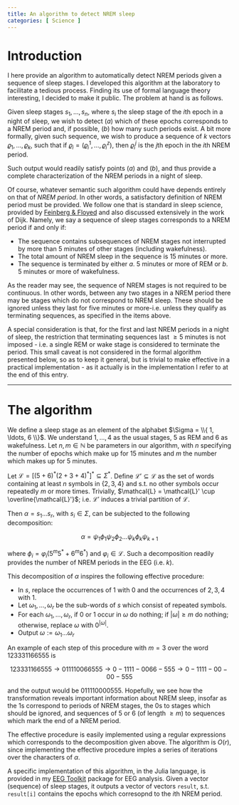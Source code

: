 ```yaml
---
title: An algorithm to detect NREM sleep
categories: [ Science ]
---
```


# Introduction

I here provide an algorithm to automatically detect NREM periods given a
sequence of sleep stages. I developed this algorithm at the laboratory to
facilitate a tedious process. Finding its use of formal language theory
interesting, I decided to make it public. The problem at hand is as follows.

Given sleep stages $s_1, \ldots, s_n$, where $s_i$ the sleep stage of the $i$th
epoch in a night of sleep, we wish to detect $(a)$ which of these epochs
corresponds to a NREM period and, if possible, $(b)$ how many such periods
exist. A bit more formally, given such sequence, we wish to produce a sequence
of $k$ vectors $\varrho_1, \ldots, \varrho_k$, such that if $\varrho_i =
(\varrho_i^1, \ldots, \varrho_i^z)$, then $\varrho_{i}^{j}$ is the $j$th epoch
in the $i$th NREM period. 

Such output would readily satisfy points $(a)$ and $(b)$, and thus provide a
complete characterization of the NREM periods in a night of sleep.

Of course, whatever semantic such algorithm could have depends entirely on that
of *NREM period*. In other words, a satisfactory definition of NREM period must
be provided. We follow one that is standard in sleep science, provided by
[Feinberg & Floyed](https://pubmed.ncbi.nlm.nih.gov/220659/) and also discussed
extensively in the work of Dijk. Namely, we say a sequence of sleep stages 
corresponds to a NREM period if and only if:

- The sequence contains subsequences of NREM stages not interrupted by more
than $5$ minutes of other stages (including wakefulness).
- The total amount of NREM sleep in the sequence is $15$ minutes or more.
- The sequence is terminated by either $a.$ 5 minutes or more of REM or $b.$
$5$ minutes or more of wakefulness. 


As the reader may see, the sequence of NREM stages is not required to be
continuous. In other words, between any two stages in a NREM period there may
be stages which do not correspond to NREM sleep. These should be ignored unless
they last for five minutes or more-i.e. unless they qualify as terminating 
sequences, as specified in the items above. 

A special consideration is that, for the first and last NREM periods in a night
of sleep, the restriction that terminating sequences last $\geq 5$ minutes is
not imposed - i.e. a single REM or wake stage is considered to terminate the
period. This small caveat is not considered in the formal algorithm presented
below, so as to keep it general, but is trivial to make effective in a
practical implementation - as it actually is in the implementation I refer to
at the end of this entry.

------

# The algorithm

We define a sleep stage as an element of the alphabet $\Sigma = \\{ 1, \ldots,
6 \\}$. We understand $1, \ldots, 4$ as the usual stages, $5$ as REM and $6$ as
wakefulness. Let $n, m \in \mathbb{N}$ be parameters in our algorithm, with $n$ specifying
the number of epochs which make up for $15$ minutes and $m$ the number which
makes up for $5$ minutes.

Let $\mathcal{L} = [(5+6)^* (2+3+4)^* ]^* \subseteq \Sigma^*$. Define
$\mathcal{L}'\subseteq \mathcal{L}$ as the set of words containing at least $n$
symbols in $\{ 2, 3, 4 \}$ and s.t. no other symbols occur repeatedly $m$ or
more times. Trivially, $\mathcal{L} = \mathcal{L}' \cup
\overline{\mathcal{L}'}$; i.e. $\mathcal{L}'$ induces a trivial partition of
$\mathcal{L}$.

Then $\alpha = s_1 \ldots s_r$, with $s_i \in \Sigma$, can be subjected to the
following decomposition:

$$\alpha = \psi_1 \phi_1 \psi_2 \phi_2 \ldots \psi_k \phi_k \psi_{k+1}$$

where $\phi_i = \varphi_i (5^m5^* + 6^m6^*)$ and $\varphi_i \in \mathcal{L}$.
Such a decomposition readily provides the number of NREM periods in the EEG
(i.e. $k$).  

This decomposition of $\alpha$ inspires the following effective procedure:


- In $s$, replace the occurrences of $1$ with $0$ and the occurrences 
        of $2, 3, 4$ with $1$.
- Let $\omega_1, \ldots, \omega_r$ be the sub-words of $s$ which
        consist of repeated symbols.
- For each $\omega_1, \ldots, \omega_r$, if $0$ or $1$ occur 
        in $\omega$ do nothing; if $|\omega| \geq m$ do nothing; 
        otherwise, replace $\omega$ with $0^{|\omega|}$.
- Output $\omega := \omega_1 \ldots \omega_r$

An example of each step of this procedure with $m = 3$ over the word
$123331166555$ is

$$
123331166555 \to 011110066555 \to 0-1111-00  66-555 \to 0-1111-00-00-555
$$

and the output would be $011110000555$. Hopefully, we see how the
transformation reveals important information about NREM sleep, insofar as the
$1$s correspond to periods of NREM stages, the $0$s to stages which should be
ignored, and sequences of $5$ or $6$ (of length $\geq m$) to sequences which
mark the end of a NREM period.

The effective procedure is easily implemented using a regular expressions which
corresponds to the decomposition given above. The algorithm is $O(r)$, since
implementing the effective procedure imples a series of iterations over the
characters of $\alpha$.

A specific implementation of this algorithm, in the Julia language, is provided
in my [EEG Toolkit](https://slopezpereyra.github.io/EEGToolkit.jl/dev/) package
for EEG analysis. Given a vector (sequence) of sleep stages, it outputs a
vector of vectors `result`, s.t. `result[i]` contains the epochs which
corresopnd to the $i$th NREM period.







